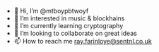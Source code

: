 - 👋 Hi, I’m @mtboypbtwoyf
- 👀 I’m interested in music & blockhains
- 🌱 I’m currently learning cryptography
- 💞️ I’m looking to collaborate on great ideas
- 📫 How to reach me ray.farinloye@sentnl.co.uk

<!---
mtboypbtwoyf/mtboypbtwoyf is a ✨ special ✨ repository because its `README.md` (this file) appears on your GitHub profile.
You can click the Preview link to take a look at your changes.
--->
